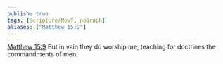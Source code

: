 ```yaml
---
publish: true
tags: [Scripture/NewT, noGraph]
aliases: ["Matthew 15:9"]
---
```

[Matthew 15:9](https://churchofjesuschrist.org/study/scriptures/nt/matt/15?lang=eng&id=p9#p9) But in vain they do worship me, teaching for doctrines the commandments of men.
